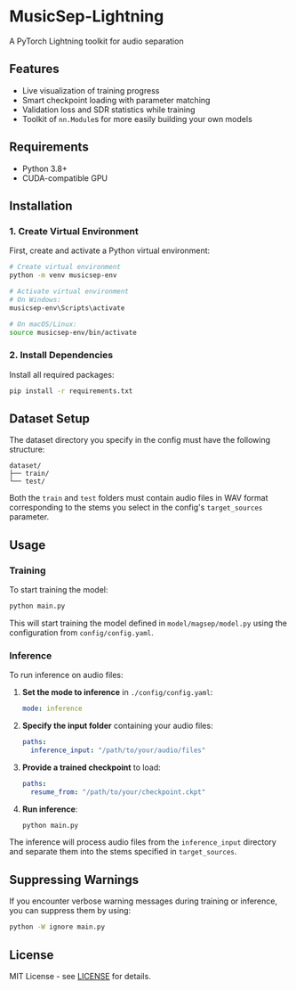 # MusicSep-Lightning
A PyTorch Lightning toolkit for audio separation

## Features
- Live visualization of training progress
- Smart checkpoint loading with parameter matching
- Validation loss and SDR statistics while training
- Toolkit of `nn.Module`s for more easily building your own models

## Requirements
- Python 3.8+
- CUDA-compatible GPU

## Installation
### 1. Create Virtual Environment
First, create and activate a Python virtual environment:
```bash
# Create virtual environment
python -m venv musicsep-env

# Activate virtual environment
# On Windows:
musicsep-env\Scripts\activate

# On macOS/Linux:
source musicsep-env/bin/activate
```

### 2. Install Dependencies
Install all required packages:
```bash
pip install -r requirements.txt
```

## Dataset Setup
The dataset directory you specify in the config must have the following structure:
```
dataset/
├── train/
└── test/
```
Both the `train` and `test` folders must contain audio files in WAV format corresponding to the stems you select in the config's `target_sources` parameter.

## Usage
### Training
To start training the model:
```bash
python main.py
```

This will start training the model defined in `model/magsep/model.py` using the configuration from
`config/config.yaml`.



### Inference
To run inference on audio files:

1. **Set the mode to inference** in `./config/config.yaml`:
   ```yaml
   mode: inference
   ```

2. **Specify the input folder** containing your audio files:
   ```yaml
   paths:
     inference_input: "/path/to/your/audio/files"
   ```

3. **Provide a trained checkpoint** to load:
   ```yaml
   paths:
     resume_from: "/path/to/your/checkpoint.ckpt"
   ```

4. **Run inference**:
   ```bash
   python main.py
   ```

The inference will process audio files from the `inference_input` directory and separate them into the stems specified in `target_sources`.

## Suppressing Warnings
If you encounter verbose warning messages during training or inference, you can suppress them by using:
```bash
python -W ignore main.py
```

## License
MIT License - see [LICENSE](./LICENSE) for details.
